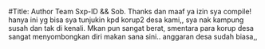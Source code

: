 #Title: Author Team Sxp-ID && Sob.
Thanks dan maaf ya izin sya compile!
hanya ini yg bisa sya tunjukin kpd korup2 desa kami,, sya nak kampung susah dan tak di kenali. Mkan pun sangat berat, smentara para korup desa sangat menyombongkan diri makan sana sini..
anggaran desa sudah biasa,, 
